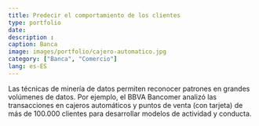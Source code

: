 ```yaml
---
title: Predecir el comportamiento de los clientes
type: portfolio
date: 
description : 
caption: Banca
image: images/portfolio/cajero-automatico.jpg
category: ["Banca", "Comercio"]
lang: es-ES
---
```


Las técnicas de minería de datos permiten reconocer patrones en grandes volúmenes de datos. Por ejemplo, el BBVA Bancomer analizó las transacciones en cajeros automáticos y puntos de venta (con tarjeta) de más de 100.000 clientes para desarrollar modelos de actividad y conducta.
